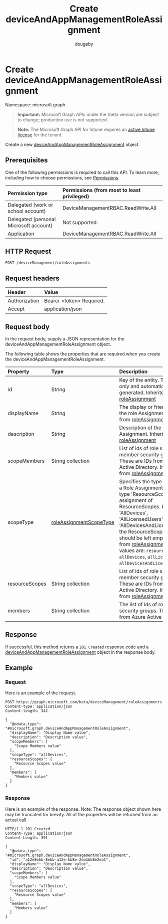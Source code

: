 ﻿---
title: "Create deviceAndAppManagementRoleAssignment"
description: "Create a new deviceAndAppManagementRoleAssignment object."
author: "dougeby"
localization_priority: Normal
ms.prod: "intune"
doc_type: apiPageType
---

# Create deviceAndAppManagementRoleAssignment

Namespace: microsoft.graph

> **Important:** Microsoft Graph APIs under the /beta version are subject to change; production use is not supported.

> **Note:** The Microsoft Graph API for Intune requires an [active Intune license](https://go.microsoft.com/fwlink/?linkid=839381) for the tenant.

Create a new [deviceAndAppManagementRoleAssignment](../resources/intune-rbac-deviceandappmanagementroleassignment.md) object.

## Prerequisites

One of the following permissions is required to call this API. To learn more, including how to choose permissions, see [Permissions](/graph/permissions-reference).

| Permission type                        | Permissions (from most to least privileged) |
| :------------------------------------- | :------------------------------------------ |
| Delegated (work or school account)     | DeviceManagementRBAC.ReadWrite.All          |
| Delegated (personal Microsoft account) | Not supported.                              |
| Application                            | DeviceManagementRBAC.ReadWrite.All          |

## HTTP Request

<!-- {
  "blockType": "ignored"
}
-->

```http
POST /deviceManagement/roleAssignments
```

## Request headers

| Header        | Value                          |
| :------------ | :----------------------------- |
| Authorization | Bearer &lt;token&gt; Required. |
| Accept        | application/json               |

## Request body

In the request body, supply a JSON representation for the deviceAndAppManagementRoleAssignment object.

The following table shows the properties that are required when you create the deviceAndAppManagementRoleAssignment.

| Property       | Type                                                                           | Description                                                                                                                                                                                                                                                                                                                                                                                                                       |
| :------------- | :----------------------------------------------------------------------------- | :-------------------------------------------------------------------------------------------------------------------------------------------------------------------------------------------------------------------------------------------------------------------------------------------------------------------------------------------------------------------------------------------------------------------------------- |
| id             | String                                                                         | Key of the entity. This is read-only and automatically generated. Inherited from [roleAssignment](../resources/intune-rbac-roleassignment.md)                                                                                                                                                                                                                                                                                     |
| displayName    | String                                                                         | The display or friendly name of the role Assignment. Inherited from [roleAssignment](../resources/intune-rbac-roleassignment.md)                                                                                                                                                                                                                                                                                                  |
| description    | String                                                                         | Description of the Role Assignment. Inherited from [roleAssignment](../resources/intune-rbac-roleassignment.md)                                                                                                                                                                                                                                                                                                                   |
| scopeMembers   | String collection                                                              | List of ids of role scope member security groups.  These are IDs from Azure Active Directory. Inherited from [roleAssignment](../resources/intune-rbac-roleassignment.md)                                                                                                                                                                                                                                                         |
| scopeType      | [roleAssignmentScopeType](../resources/intune-rbac-roleassignmentscopetype.md) | Specifies the type of scope for a Role Assignment. Default type 'ResourceScope' allows assignment of ResourceScopes. For 'AllDevices', 'AllLicensedUsers', and 'AllDevicesAndLicensedUsers', the ResourceScopes property should be left empty. Inherited from [roleAssignment](../resources/intune-rbac-roleassignment.md). Possible values are: `resourceScope`, `allDevices`, `allLicensedUsers`, `allDevicesAndLicensedUsers`. |
| resourceScopes | String collection                                                              | List of ids of role scope member security groups.  These are IDs from Azure Active Directory. Inherited from [roleAssignment](../resources/intune-rbac-roleassignment.md)                                                                                                                                                                                                                                                         |
| members        | String collection                                                              | The list of ids of role member security groups. These are IDs from Azure Active Directory.                                                                                                                                                                                                                                                                                                                                        |

## Response

If successful, this method returns a `201 Created` response code and a [deviceAndAppManagementRoleAssignment](../resources/intune-rbac-deviceandappmanagementroleassignment.md) object in the response body.

## Example

### Request

Here is an example of the request.

```http
POST https://graph.microsoft.com/beta/deviceManagement/roleAssignments
Content-type: application/json
Content-length: 342

{
  "@odata.type": "#microsoft.graph.deviceAndAppManagementRoleAssignment",
  "displayName": "Display Name value",
  "description": "Description value",
  "scopeMembers": [
    "Scope Members value"
  ],
  "scopeType": "allDevices",
  "resourceScopes": [
    "Resource Scopes value"
  ],
  "members": [
    "Members value"
  ]
}
```

### Response

Here is an example of the response. Note: The response object shown here may be truncated for brevity. All of the properties will be returned from an actual call.

```http
HTTP/1.1 201 Created
Content-Type: application/json
Content-Length: 391

{
  "@odata.type": "#microsoft.graph.deviceAndAppManagementRoleAssignment",
  "id": "a12e8ebb-8ebb-a12e-bb8e-2ea1bb8e2ea1",
  "displayName": "Display Name value",
  "description": "Description value",
  "scopeMembers": [
    "Scope Members value"
  ],
  "scopeType": "allDevices",
  "resourceScopes": [
    "Resource Scopes value"
  ],
  "members": [
    "Members value"
  ]
}
```
